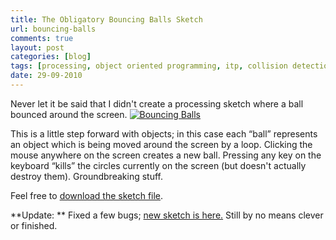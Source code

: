 ```yaml
---
title: The Obligatory Bouncing Balls Sketch
url: bouncing-balls
comments: true
layout: post
categories: [blog]
tags: [processing, object oriented programming, itp, collision detection]
date: 29-09-2010
---
```

<p class="intro">Never let it be said that I didn't create a processing sketch where a ball bounced around the screen. 
<a href="http://www.flickr.com/photos/paulmmay/5036503054/" title="Bouncing Balls by paulmmay, on Flickr"><img src="http://farm5.static.flickr.com/4148/5036503054_158cc6a5ac_z.jpg" class="photo" alt="Bouncing Balls" /></a></p>
This is a little step forward with objects; in this case each &#8220;ball&#8221; represents an object which is being moved around the screen by a loop. Clicking the mouse anywhere on the screen creates a new ball. Pressing any key on the keyboard &#8220;kills&#8221; the circles currently on the screen (but doesn't actually destroy them). Groundbreaking stuff.

Feel free to <a href="http://paulmay.org/images/uploads/sketch_sep22b_objects_bouncingballs.pde">download the sketch file</a>.

**Update: ** Fixed a few bugs; <a href="http://paulmay.org/images/uploads/sketch_sep29a_bouncing_balls2.pde">new sketch is here.</a> Still by no means clever or finished.


